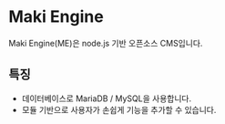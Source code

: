# Maki Engine
Maki Engine(ME)은 node.js 기반 오픈소스 CMS입니다.
## 특징
- 데이터베이스로 MariaDB / MySQL을 사용합니다.
- 모듈 기반으로 사용자가 손쉽게 기능을 추가할 수 있습니다.